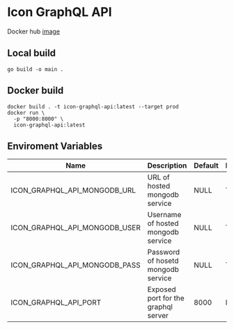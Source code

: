# Icon GraphQL API

Docker hub [image](https://hub.docker.com/r/pranavt61/kafka-websocket-server)

## Local build
```
go build -o main .
```

## Docker build
```
docker build . -t icon-graphql-api:latest --target prod
docker run \
  -p "8000:8000" \
  icon-graphql-api:latest
```

## Enviroment Variables

| Name | Description | Default | Required |
|------|-------------|---------|----------|
| ICON_GRAPHQL_API_MONGODB_URL | URL of hosted mongodb service | NULL | True |
| ICON_GRAPHQL_API_MONGODB_USER | Username of hosted mongodb service | NULL | True |
| ICON_GRAPHQL_API_MONGODB_PASS | Password of hosetd mongodb service | NULL | True |
| ICON_GRAPHQL_API_PORT | Exposed port for the graphql server | 8000 | False |
